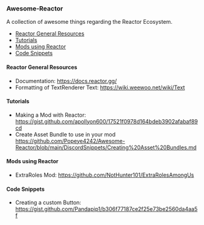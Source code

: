 ### Awesome-Reactor

A collection of awesome things regarding the Reactor Ecosystem.

- [Reactor General Resources](#reactor-general-resources)
- [Tutorials](#tutorials)
- [Mods using Reactor](#mods-using-rector)
- [Code Snippets](#code-snippets)

#### Reactor General Resources
- Documentation: https://docs.reactor.gg/
- Formatting of TextRenderer Text: https://wiki.weewoo.net/wiki/Text

#### Tutorials
- Making a Mod with Reactor: https://gist.github.com/apollyon600/17521f0978d164bdeb3902afabaf89cd
- Create Asset Bundle to use in your mod https://github.com/Popeye4242/Awesome-Reactor/blob/main/DiscordSnippets/Creating%20Asset%20Bundles.md

#### Mods using Reactor
- ExtraRoles Mod: https://github.com/NotHunter101/ExtraRolesAmongUs

#### Code Snippets
- Creating a custom Button: https://gist.github.com/Pandapip1/b306f77187ce2f25e73be2560da4aa5f
